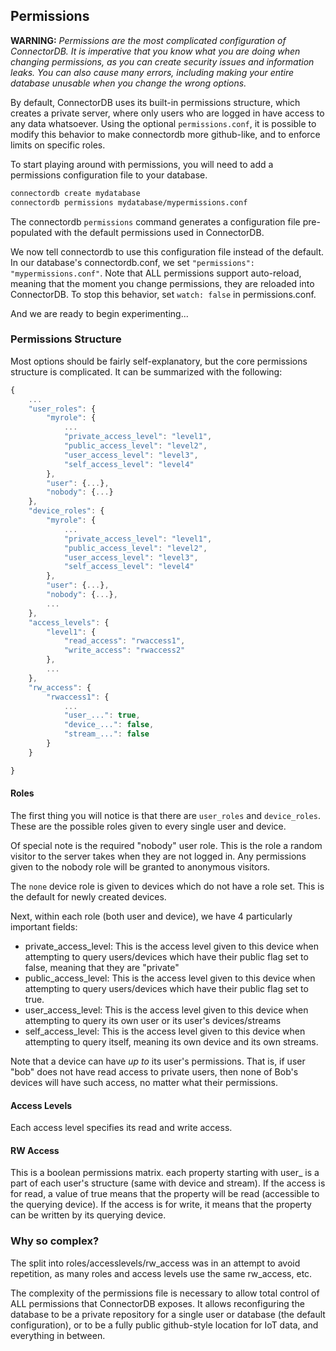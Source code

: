 ## Permissions

**WARNING:** *Permissions are the most complicated configuration of ConnectorDB. It is imperative that you know what you are doing when changing permissions, as you can create security issues and information leaks. You can also cause many errors, including making your entire database unusable when you change the wrong options.*

By default, ConnectorDB uses its built-in permissions structure, which creates a private server, where only users who are logged in have access to any data whatsoever. Using the optional `permissions.conf`, it is possible to modify this behavior to make connectordb more github-like, and to enforce limits on specific roles.

To start playing around with permissions, you will need to add a permissions configuration file to your database.

```bash
connectordb create mydatabase
connectordb permissions mydatabase/mypermissions.conf
```

The connectordb `permissions` command generates a configuration file pre-populated with the default permissions used in ConnectorDB.

We now tell connectordb to use this configuration file instead of the default. In our database's connectordb.conf, we set `"permissions": "mypermissions.conf"`. Note that ALL permissions support auto-reload, meaning that the moment you change permissions, they are reloaded into ConnectorDB. To stop this behavior, set `watch: false` in permissions.conf.

And we are ready to begin experimenting...

### Permissions Structure

Most options should be fairly self-explanatory, but the core permissions structure is complicated. It can be summarized with the following:

```javascript
{
	...
	"user_roles": {
		"myrole": {
			...
			"private_access_level": "level1",
			"public_access_level": "level2",
			"user_access_level": "level3",
			"self_access_level": "level4"
		},
		"user": {...},
		"nobody": {...}
	},
	"device_roles": {
		"myrole": {
			...
			"private_access_level": "level1",
			"public_access_level": "level2",
			"user_access_level": "level3",
			"self_access_level": "level4"
		},
		"user": {...},
		"nobody": {...},
		...
	},
	"access_levels": {
		"level1": {
			"read_access": "rwaccess1",
			"write_access": "rwaccess2"
		},
		...
	},
	"rw_access": {
		"rwaccess1": {
			...
			"user_...": true,
			"device_...": false,
			"stream_...": false
		}
	}

}
```

#### Roles

The first thing you will notice is that there are `user_roles` and `device_roles`. These are the possible roles given to every single user and device.

Of special note is the required "nobody" user role. This is the role a random visitor to the server takes when they are not logged in. Any permissions given to the nobody role will be granted to anonymous visitors.

The `none` device role is given to devices which do not have a role set. This is the default for newly created devices.

Next, within each role (both user and device), we have 4 particularly important fields:

* private_access_level: This is the access level given to this device when attempting to query users/devices which have their public flag set to false, meaning that they are "private"
* public_access_level: This is the access level given to this device when attempting to query users/devices which have their public flag set to true.
* user_access_level: This is the access level given to this device when attempting to query its own user or its user's devices/streams
* self_access_level: This is the access level given to this device when attempting to query itself, meaning its own device and its own streams.

Note that a device can have *up to* its user's permissions. That is, if user "bob" does not have read access to private users, then none of Bob's devices will have such access, no matter what their permissions.

#### Access Levels

Each access level specifies its read and write access.

#### RW Access

This is a boolean permissions matrix. each property starting with user_ is a part of each user's structure (same with device and stream). If the access is for read, a value of true means that the property will be read (accessible to the querying device). If the access is for write, it means that the property can be written by its querying device.


### Why so complex?

The split into roles/accesslevels/rw_access was in an attempt to avoid repetition, as many roles and access levels use the same rw_access, etc.

The complexity of the permissions file is necessary to allow total control of ALL permissions that ConnectorDB exposes. It allows reconfiguring the database to be a private repository for a single user or database (the default configuration), or to be
a fully public github-style location for IoT data, and everything in between.
